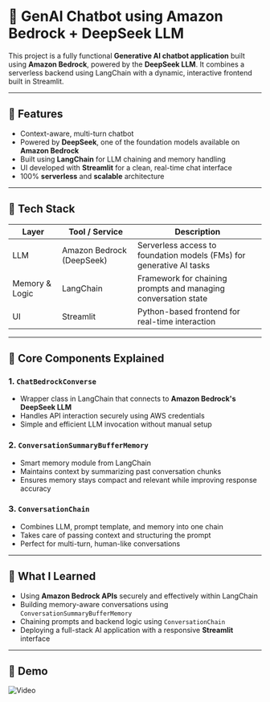 # 🤖 GenAI Chatbot using Amazon Bedrock + DeepSeek LLM

This project is a fully functional **Generative AI chatbot application** built using **Amazon Bedrock**, powered by the **DeepSeek LLM**. It combines a serverless backend using LangChain with a dynamic, interactive frontend built in Streamlit.

---

## 🚀 Features

- Context-aware, multi-turn chatbot
- Powered by **DeepSeek**, one of the foundation models available on **Amazon Bedrock**
- Built using **LangChain** for LLM chaining and memory handling
- UI developed with **Streamlit** for a clean, real-time chat interface
- 100% **serverless** and **scalable** architecture

---

## 🧩 Tech Stack

| Layer        | Tool / Service        | Description                                                                 |
|--------------|------------------------|-----------------------------------------------------------------------------|
| LLM          | Amazon Bedrock (DeepSeek) | Serverless access to foundation models (FMs) for generative AI tasks        |
| Memory & Logic | LangChain              | Framework for chaining prompts and managing conversation state              |
| UI           | Streamlit               | Python-based frontend for real-time interaction                             |

---

## 🧠 Core Components Explained

### 1. `ChatBedrockConverse`
- Wrapper class in LangChain that connects to **Amazon Bedrock's DeepSeek LLM**
- Handles API interaction securely using AWS credentials
- Simple and efficient LLM invocation without manual setup

### 2. `ConversationSummaryBufferMemory`
- Smart memory module from LangChain
- Maintains context by summarizing past conversation chunks
- Ensures memory stays compact and relevant while improving response accuracy

### 3. `ConversationChain`
- Combines LLM, prompt template, and memory into one chain
- Takes care of passing context and structuring the prompt
- Perfect for multi-turn, human-like conversations

---

## 🧪 What I Learned

- Using **Amazon Bedrock APIs** securely and effectively within LangChain
- Building memory-aware conversations using `ConversationSummaryBufferMemory`
- Chaining prompts and backend logic using `ConversationChain`
- Deploying a full-stack AI application with a responsive **Streamlit** interface

---

## 💬 Demo

![Video](https://github.com/user-attachments/assets/1eb8c735-a252-4a6a-819d-3b361d785757)



